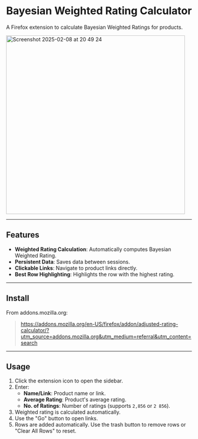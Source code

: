 # Bayesian Weighted Rating Calculator

A Firefox extension to calculate Bayesian Weighted Ratings for products.

<img width="485" alt="Screenshot 2025-02-08 at 20 49 24" src="https://github.com/user-attachments/assets/4b27d04e-bb25-439c-9850-3ef3458956ef" width="400" />


---

## Features

- **Weighted Rating Calculation**: Automatically computes Bayesian Weighted Rating.
- **Persistent Data**: Saves data between sessions.
- **Clickable Links**: Navigate to product links directly.
- **Best Row Highlighting**: Highlights the row with the highest rating.


---

## Install

From addons.mozilla.org:
>https://addons.mozilla.org/en-US/firefox/addon/adjusted-rating-calculator/?utm_source=addons.mozilla.org&utm_medium=referral&utm_content=search


---

## Usage

1. Click the extension icon to open the sidebar.
2. Enter:
   - **Name/Link**: Product name or link.
   - **Average Rating**: Product's average rating.
   - **No. of Ratings**: Number of ratings (supports `2,856` or `2 856`).
3. Weighted rating is calculated automatically.
4. Use the "Go" button to open links.
5. Rows are added automatically. Use the trash button to remove rows or "Clear All Rows" to reset.


